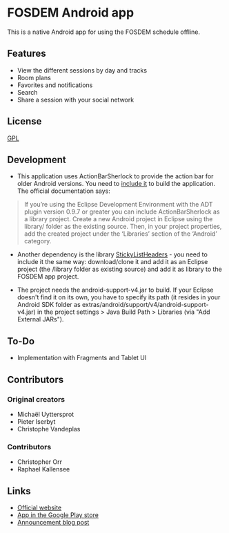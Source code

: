 # FOSDEM Android app

This is a native Android app for using the FOSDEM schedule offline.

## Features

* View the different sessions by day and tracks
* Room plans
* Favorites and notifications
* Search
* Share a session with your social network

## License

[GPL](http://www.gnu.org/licenses/gpl.html)

## Development

* This application uses ActionBarSherlock to provide the action bar for older Android versions. You need to [include it](http://actionbarsherlock.com/usage.html) to build the application. The official documentation says:

> If you’re using the Eclipse Development Environment with the ADT plugin version 0.9.7 or greater you can include ActionBarSherlock as a library project. Create a new Android project in Eclipse using the library/ folder as the existing source. Then, in your project properties, add the created project under the ‘Libraries’ section of the ‘Android’ category.

* Another dependency is the library [StickyListHeaders](https://github.com/emilsjolander/StickyListHeaders) - you need to include it the same way: download/clone it and add it as an Eclipse project (the /library folder as existing source) and add it as library to the FOSDEM app project.

* The project needs the android-support-v4.jar to build. If your Eclipse doesn't find it on its own, you have to specify its path (it resides in your Android SDK folder as extras/android/support/v4/android-support-v4.jar) in the project settings > Java Build Path > Libraries (via "Add External JARs").

## To-Do

* Implementation with Fragments and Tablet UI

## Contributors

### Original creators

* Michaël Uyttersprot
* Pieter Iserbyt
* Christophe Vandeplas

### Contributors

* Christopher Orr
* Raphael Kallensee

## Links

* [Official website](http://sourceforge.net/projects/fosdem-android/)
* [App in the Google Play store](https://play.google.com/store/apps/details?id=org.fosdem)
* [Announcement blog post](http://labs.emich.be/2010/01/29/fosdem-android-application/)

